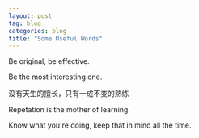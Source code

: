 ```yaml
---
layout: post
tag: blog
categories: blog
title: "Some Useful Words"
---
```


Be original, be effective.

Be the most interesting one.

没有天生的擅长，只有一成不变的熟练

Repetation is the mother of learning.

Know what you're doing, keep that in mind all the time.